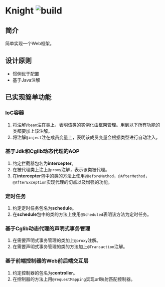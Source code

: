 # Knight ![build](https://travis-ci.org/shildondu/sm.svg?branch=master)

## 简介
简单实现一个Web框架。

## 设计原则
* 惯例优于配置
* 基于Java注解

## 已实现简单功能
### IoC容器
1. 将注解`@bean`注在类上，表明该类的实例化由框架管理。用到以下所有功能的类都要加上该注解。
2. 将注解`@inject`注在成员变量上，表明该成员变量会根据类型进行自动注入。

### 基于Jdk和Cglib动态代理的AOP
1. 约定拦截器包名为**intercepter**。
2. 在被代理类上注上`@proxy`注解，表示该类被代理。
3. 在**intercepter**包中的类的方法上使用`@BeforeMethod`，`@AfterMethod`，`@AfterException`实现代理的切点以及增强的功能。

### 定时任务
1. 约定定时任务包名为**schedule**。
2. 在**schedule**包中的类的方法上使用`@Scheduled`表明该方法为定时任务。

### 基于Cglib动态代理的声明式事务管理
1. 在需要声明式事务管理的类加上`@proxy`注解。
2. 在需要声明式事务管理的类的方法加上`@Transaction`注解。

### 基于前端控制器的Web前后端交互层
1. 约定控制器的包名为**controller**。
2. 在控制器的方法上用`@requestMapping`实现url映射匹配控制器。
